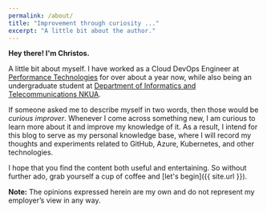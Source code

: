 ```yaml
---
permalink: /about/
title: "Improvement through curiosity ..."
excerpt: "A little bit about the author."
---
```


**Hey there! I'm Christos.**

A little bit about myself. I have worked as a Cloud DevOps Engineer at [Performance Technologies](https://www.performance.gr/) for over about a year now, while also being an undergraduate student at [Department of Informatics and Telecommunications NKUA](https://www.di.uoa.gr/en).

If someone asked me to describe myself in two words, then those would be *curious improver*. Whenever I come across something new, I am curious to learn more about it and improve my knowledge of it. As a result, I intend for this blog to serve as my personal knowledge base, where I will record my thoughts and experiments related to GitHub, Azure, Kubernetes, and other technologies.

I hope that you find the content both useful and entertaining. So without further ado, grab yourself a cup of coffee and [let's begin]({{ site.url }}).

**Note:** The opinions expressed herein are my own and do not represent my employer’s view in any way.
